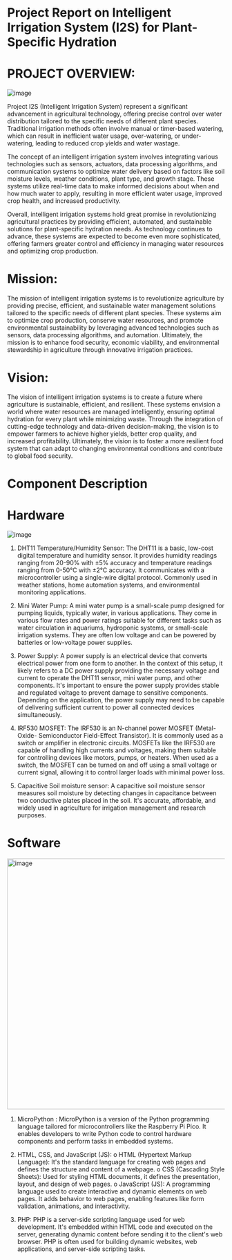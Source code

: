 # Project Report on Intelligent Irrigation System (I2S) for Plant-Specific Hydration
 
# PROJECT OVERVIEW:

![image](https://github.com/user-attachments/assets/e4b54e80-5a8c-41a5-9849-5f5ade2736b0)

Project I2S (Intelligent Irrigation System) represent a significant advancement in agricultural technology, offering precise control over water distribution tailored to the specific needs of different plant species. Traditional irrigation methods often involve manual or timer-based watering, which can result in inefficient water usage, over-watering, or under-watering, leading to reduced crop yields and water wastage.

The concept of an intelligent irrigation system involves integrating various technologies such as sensors, actuators, data processing algorithms, and communication systems to optimize water delivery based on factors like soil moisture levels, weather conditions, plant type, and growth stage. These systems utilize real-time data to make informed decisions about when and how much water to apply, resulting in more efficient water usage, improved crop health, and increased productivity.

Overall, intelligent irrigation systems hold great promise in revolutionizing agricultural practices by providing efficient, automated, and sustainable solutions for plant-specific hydration needs. As technology continues to advance, these systems are expected to become even more sophisticated, offering farmers greater control and efficiency in managing water resources and optimizing crop production.

# Mission:
The mission of intelligent irrigation systems is to revolutionize agriculture by providing precise, efficient, and sustainable water management solutions tailored to the specific needs of different plant species. These systems aim to optimize crop production, conserve water resources, and promote environmental sustainability by leveraging advanced technologies such as sensors, data processing algorithms, and automation. Ultimately, the mission is to enhance food security, economic viability, and environmental stewardship in agriculture through innovative irrigation practices.

# Vision:
The vision of intelligent irrigation systems is to create a future where agriculture is sustainable, efficient, and resilient. These systems envision a world where water resources are managed intelligently, ensuring optimal hydration for every plant while minimizing waste. Through the integration of cutting-edge technology and data-driven decision-making, the vision is to empower farmers to achieve higher yields, better crop quality, and increased profitability. Ultimately, the vision is to foster a more resilient food system that can adapt to changing environmental conditions and contribute to global food security.

# Component Description
# Hardware

![image](https://github.com/user-attachments/assets/00d2a1b3-83a6-4c89-88a0-e0483b60244a)


1.	DHT11 Temperature/Humidity Sensor:
The DHT11 is a basic, low-cost digital temperature and humidity sensor. It provides humidity readings ranging from 20-90% with
±5% accuracy and temperature readings ranging from 0-50°C with
±2°C accuracy. It communicates with a microcontroller using a single-wire digital protocol. Commonly used in weather stations, home automation systems, and environmental monitoring applications.


2.	Mini Water Pump:
A mini water pump is a small-scale pump designed for pumping liquids, typically water, in various applications. They come in various flow rates and power ratings suitable for different tasks such as water circulation in aquariums, hydroponic systems, or small-scale irrigation systems. They are often low voltage and can be powered by batteries or low-voltage power supplies.
 
3.	Power Supply:
A power supply is an electrical device that converts electrical power from one form to another. In the context of this setup, it likely refers to a DC power supply providing the necessary voltage and current to operate the DHT11 sensor, mini water pump, and other components.
It's important to ensure the power supply provides stable and regulated voltage to prevent damage to sensitive components. Depending on the application, the power supply may need to be capable of delivering sufficient current to power all connected devices simultaneously.


4.	IRF530 MOSFET:
The IRF530 is an N-channel power MOSFET (Metal-Oxide- Semiconductor Field-Effect Transistor). It is commonly used as a switch or amplifier in electronic circuits. MOSFETs like the IRF530 are capable of handling high currents and voltages, making them suitable for controlling devices like motors, pumps, or heaters.
When used as a switch, the MOSFET can be turned on and off using a small voltage or current signal, allowing it to control larger loads with minimal power loss.


5.	Capacitive Soil moisture sensor:
A capacitive soil moisture sensor measures soil moisture by detecting changes in capacitance between two conductive plates placed in the soil. It's accurate, affordable, and widely used in agriculture for irrigation management and research purposes.
 
# Software

<img width="579" alt="image" src="https://github.com/user-attachments/assets/c745ae49-a265-4f73-912c-5f0e3167e370">


1.	MicroPython :
MicroPython is a version of the Python programming language tailored for microcontrollers like the Raspberry Pi Pico. It enables developers to write Python code to control hardware components and perform tasks in embedded systems.
2.	HTML, CSS, and JavaScript (JS):
o	HTML (Hypertext Markup Language): It's the standard language for creating web pages and defines the structure and content of a webpage.
o	CSS (Cascading Style Sheets): Used for styling HTML documents, it defines the presentation, layout, and design of web pages.
o	JavaScript (JS): A programming language used to create interactive and dynamic elements on web pages. It adds behavior to web pages, enabling features like form validation, animations, and interactivity.

3.	PHP:
PHP is a server-side scripting language used for web development. It's embedded within HTML code and executed on the server, generating dynamic content before sending it to the client's web browser. PHP is often used for building dynamic websites, web applications, and server-side scripting tasks.








 

